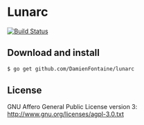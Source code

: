 # Lunarc

[![Build Status](https://travis-ci.org/DamienFontaine/lunarc.svg?branch=master)](https://travis-ci.org/DamienFontaine/lunarc)

## Download and install

``` sh
$ go get github.com/DamienFontaine/lunarc
```

## License
GNU Affero General Public License version 3: <http://www.gnu.org/licenses/agpl-3.0.txt>
